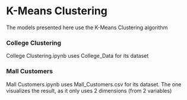 # K-Means Clustering
The models presented here use the K-Means Clustering algorithm

### College Clustering
College Clustering.ipynb uses College_Data for its dataset

### Mall Customers
Mall Customers.ipynb uses Mall_Customers.csv for its dataset. The one visualizes the result, as it only uses 2 dimensions (from 2 variables)

